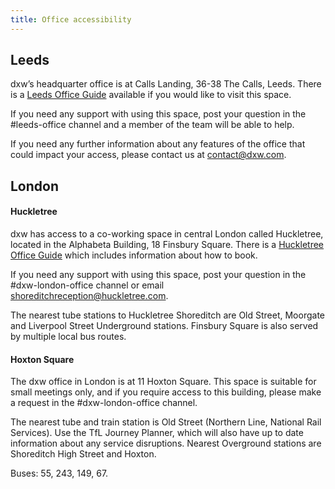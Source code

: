 ```yaml
---
title: Office accessibility
---
```

## Leeds

dxw’s headquarter office is at Calls Landing, 36-38 The Calls, Leeds.
There is a [Leeds Office Guide](https://docs.google.com/document/d/1jHsQJH__2sZssJYZiLqLPyDjZWl5Ixhscx4R-0hMDXs/edit) available if you would like to visit this space. 

If you need any support with using this space, post your question in the #leeds-office channel and a member of the team will be able to help. 

If you need any further information about any features of the office that could impact your access, please contact us at contact@dxw.com.

## London

#### **Huckletree**

dxw has access to a co-working space in central London called Huckletree, located in the Alphabeta Building, 18 Finsbury Square. There is a [Huckletree Office Guide](https://docs.google.com/document/u/0/d/1uQ-2BlkxfWimA_kFYdaM_lEQFK3zuRO6uSAwxAfJk50/edit) which includes information about how to book. 

If you need any support with using this space, post your question in the #dxw-london-office channel or email shoreditchreception@huckletree.com. 

The nearest tube stations to Huckletree Shoreditch are Old Street, Moorgate and Liverpool Street Underground stations. Finsbury Square is also served by multiple local bus routes. 

#### **Hoxton Square**

The dxw office in London is at 11 Hoxton Square. This space is suitable for small meetings only, and if you require access to this building, please make a request in the #dxw-london-office channel.

The nearest tube and train station is Old Street (Northern Line, National Rail
Services). Use the TfL Journey Planner, which will also have up to date
information about any service disruptions. Nearest Overground stations are
Shoreditch High Street and Hoxton.

Buses: 55, 243, 149, 67.